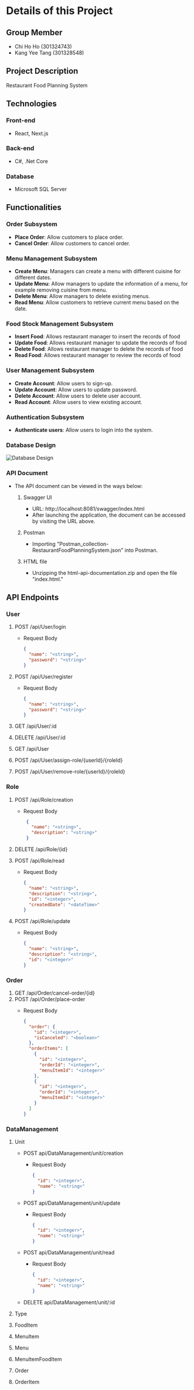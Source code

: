 # Details of this Project

## Group Member
 - Chi Ho Ho (301324743)
 - Kang Yee Tang (301328548)

## Project Description
Restaurant Food Planning System

## Technologies
### Front-end
  - React, Next.js
### Back-end
  - C#, .Net Core
### Database
  - Microsoft SQL Server

## Functionalities
### Order Subsystem
  - **Place Order**: Allow customers to place order.
  - **Cancel Order**: Allow customers to cancel order.

### Menu Management Subsystem
  - **Create Menu**: Managers can create a menu with different cuisine for different dates.
  - **Update Menu**: Allow managers to update the information of a menu, for example removing cuisine from menu.
  - **Delete Menu**: Allow managers to delete existing menus.
  - **Read Menu**: Allow customers to retrieve current menu based on the date.

### Food Stock Management Subsystem
  - **Insert Food**: Allows restaurant manager to insert the records of food
  - **Update Food**: Allows restaurant manager to update the records of food
  - **Delete Food**: Allows restaurant manager to delete the records of food
  - **Read Food**: Allows restaurant manager to review the records of food
    

### User Management Subsystem
  - **Create Account**: Allow users to sign-up.
  - **Update Account**: Allow users to update password.
  - **Delete Account**: Allow users to delete user account.
  - **Read Account**: Allow users to view existing account.

### Authentication Subsystem
  - **Authenticate users**: Allow users to login into the system.
    
### Database Design
![Database Design](https://github.com/HarusHoChiHo/Restaurant_Food_Planning_System/blob/main/RestaurantFoodPlanningDatabase.png)

### API Document
  - The API document can be viewed in the ways below:
    1. Swagger UI
       - URL: http://localhost:8081/swagger/index.html
       - After launching the application, the document can be accessed by visiting the URL above.
           
    2. Postman
       - Importing "Postman_collection-RestaurantFoodPlanningSystem.json" into Postman.
         
    3. HTML file
       - Unzipping the html-api-documentation.zip and open the file "index.html."
      
## API Endpoints
### User
   1. POST /api/User/login
      - Request Body
        
        ```JSON
        {
          "name": "<string>",
          "password": "<string>"
        }
        ```
       
   2. POST /api/User/register
      - Request Body
        
        ```JSON
        {
          "name": "<string>",
          "password": "<string>"
        }
        ```
       
  3. GET /api/User/:id
  4. DELETE /api/User/:id
  5. GET /api/User
  6. POST /api/User/assign-role/{userId}/{roleId}
  7. POST /api/User/remove-role/{userId}/{roleId}

### Role
   1. POST /api/Role/creation
      - Request Body
        
        ```JSON
         {
           "name": "<string>",
           "description": "<string>"
         }
        ```
   
   2. DELETE /api/Role/{id}
   
   3. POST /api/Role/read
      - Request Body
        
        ```JSON
        {
          "name": "<string>",
          "description": "<string>",
          "id": "<integer>",
          "createdDate": "<dateTime>"
        }
        ```
      
   4. POST /api/Role/update
      - Request Body
        
        ```JSON
        {
          "name": "<string>",
          "description": "<string>",
          "id": "<integer>"
        }
        ```

### Order
   1. GET /api/Order/cancel-order/{id}
   2. POST /api/Order/place-order
      - Request Body
        
        ```JSON
        {
          "order": {
            "id": "<integer>",
            "isCanceled": "<boolean>"
          },
          "orderItems": [
            {
              "id": "<integer>",
              "orderId": "<integer>",
              "menuItemId": "<integer>"
            },
            {
              "id": "<integer>",
              "orderId": "<integer>",
              "menuItemId": "<integer>"
            }
          ]
        }
        ```

### DataManagement
   1. Unit
      - POST api/DataManagement/unit/creation
        - Request Body
          
          ```JSON
          {
            "id": "<integer>",
            "name": "<string>"
          }
          ```

      - POST api/DataManagement/unit/update
        - Request Body
          
          ```JSON
          {
            "id": "<integer>",
            "name": "<string>"
          }
          ```

      - POST api/DataManagement/unit/read
        - Request Body
          
          ```JSON
          {
            "id": "<integer>",
            "name": "<string>"
          }
          ```

      - DELETE api/DataManagement/unit/:id
        
   2. Type
   
   3. FoodItem
   
   4. MenuItem
   
   5. Menu
   
   6. MenuItemFoodItem
   
   7. Order
   
   8. OrderItem
       
